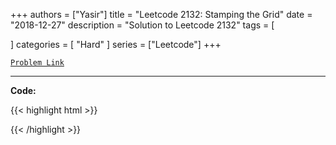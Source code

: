 
+++
authors = ["Yasir"]
title = "Leetcode 2132: Stamping the Grid"
date = "2018-12-27"
description = "Solution to Leetcode 2132"
tags = [
    
]
categories = [
    "Hard"
]
series = ["Leetcode"]
+++



[`Problem Link`](https://leetcode.com/problems/stamping-the-grid/description/)

---

**Code:**

{{< highlight html >}}

{{< /highlight >}}

